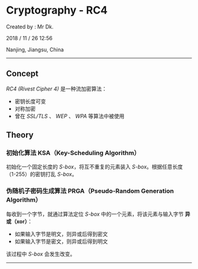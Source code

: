 # Cryptography - RC4

Created by : Mr Dk.

2018 / 11 / 26 12:56

Nanjing, Jiangsu, China

---

## Concept

*RC4 (Rivest Cipher 4)* 是一种流加密算法：

* 密钥长度可变
* 对称加密
* 曾在 *SSL/TLS* 、 *WEP* 、 *WPA* 等算法中被使用

## Theory

### 初始化算法 KSA（Key-Scheduling Algorithm）

初始化一个固定长度的 *S-box*，将互不重复的元素装入 *S-box*。根据任意长度（1-255）的密钥打乱 *S-box*。

### 伪随机子密码生成算法 PRGA（Pseudo-Random Generation Algorithm）

每收到一个字节，就通过算法定位 *S-box* 中的一个元素，将该元素与输入字节 **异或（xor）**：

* 如果输入字节是明文，则异或后得到密文
* 如果输入字节是密文，则异或后得到明文

该过程中 *S-box* 会发生改变。

---

